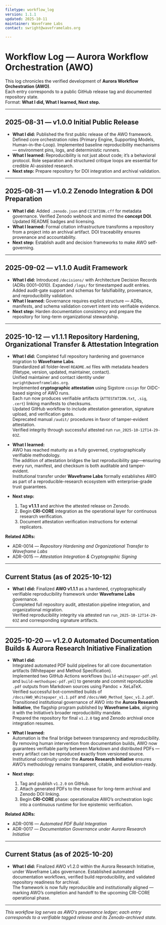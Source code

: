 ```yaml
---
filetype: workflow_log
version: 1.1.1
updated: 2025-10-11
maintainer: Waveframe Labs
contact: swright@waveframelabs.org

---
```


# Workflow Log — Aurora Workflow Orchestration (AWO)

This log chronicles the verified development of **Aurora Workflow Orchestration (AWO)**.  
Each entry corresponds to a public GitHub release tag and documented repository state.  
Format: **What I did, What I learned, Next step.**

---

## 2025-08-31 — v1.0.0 Initial Public Release
- **What I did:** Published the first public release of the AWO framework. Defined core orchestration roles (Primary Engine, Supporting Models, Human-in-the-Loop). Implemented baseline reproducibility mechanisms — environment pins, logs, and deterministic runners.  
- **What I learned:** Reproducibility is not just about code; it’s a behavioral protocol. Role separation and structured critique loops are essential for credible AI-assisted research.  
- **Next step:** Prepare repository for DOI integration and archival validation.

---

## 2025-08-31 — v1.0.2 Zenodo Integration & DOI Preparation
- **What I did:** Added `.zenodo.json` and `CITATION.cff` for metadata governance. Verified Zenodo webhook and minted the **concept DOI**. Updated README badges and licensing.  
- **What I learned:** Formal citation infrastructure transforms a repository from a project into an archival artifact. DOI traceability ensures provenance and accountability.  
- **Next step:** Establish audit and decision frameworks to make AWO self-governing.

---

## 2025-09-02 — v1.1.0 Audit Framework
- **What I did:** Introduced `/decisions/` with Architecture Decision Records (ADRs 0001–0010). Expanded `/logs/` for timestamped audit entries. Added audit-gate support and schemas for falsifiability, provenance, and reproducibility validation.  
- **What I learned:** Governance requires explicit structure — ADRs, manifests, and schema validation convert intent into verifiable evidence.  
- **Next step:** Harden documentation consistency and prepare the repository for long-term organizational stewardship.

---

## 2025-10-12 — v1.1.1 Repository Hardening, Organizational Transfer & Attestation Integration
- **What I did:** Completed full repository hardening and governance migration to **Waveframe Labs**.  
  Standardized all folder-level `README.md` files with metadata headers (filetype, version, updated, maintainer, contact).  
  Unified maintainer and contact identity under `swright@waveframelabs.org`.  
  Implemented **cryptographic attestation** using Sigstore `cosign` for OIDC-based signing of AWO runs.  
  Each run now produces verifiable artifacts (`ATTESTATION.txt`, `.sig`, `.cert`) linking manifests to checksums.  
  Updated GitHub workflow to include attestation generation, signature upload, and verification gates.  
  Deprecated manual `/audit/` procedures in favor of tamper-evident attestation.  
  Verified integrity through successful attested run `run_2025-10-12T14-29-03Z`.

- **What I learned:**  
  AWO has reached maturity as a fully governed, cryptographically verifiable methodology.  
  The addition of attestation bridges the last reproducibility gap—ensuring every run, manifest, and checksum is both auditable and tamper-evident.  
  Institutional transfer under **Waveframe Labs** formally establishes AWO as part of a reproducible-research ecosystem with enterprise-grade trust guarantees.

- **Next step:**  
  1. Tag **v1.1.1** and archive the attested release on Zenodo.  
  2. Begin **CRI-CORE** integration as the operational layer for continuous research verification.  
  3. Document attestation verification instructions for external replicators.

**Related ADRs:**  
- ADR-0014 — *Repository Hardening and Organizational Transfer to Waveframe Labs*  
- ADR-0015 — *Attestation Integration & Cryptographic Signing*

---

## Current Status (as of 2025-10-12)
- **What I did:** Finalized **AWO v1.1.1** as a hardened, cryptographically verifiable reproducibility framework under **Waveframe Labs** governance.  
  Completed full repository audit, attestation pipeline integration, and organizational migration.  
  Verified reproducibility integrity via attested run `run_2025-10-12T14-29-03Z` and corresponding signature artifacts.

---

## 2025-10-20 — v1.2.0 Automated Documentation Builds & Aurora Research Initiative Finalization

- **What I did:**  
  Integrated automated PDF build pipelines for all core documentation artifacts (Whitepaper and Method Specification).  
  Implemented two GitHub Actions workflows (`build-whitepaper-pdf.yml` and `build-methodspec-pdf.yml`) to generate and commit reproducible `.pdf` outputs from Markdown sources using Pandoc + XeLaTeX.  
  Verified successful bot-committed builds of `/docs/AWO_Whitepaper_v1.1.pdf` and `/docs/AWO_Method_Spec_v1.2.pdf`.    
  Transitioned institutional governance of AWO into the **Aurora Research Initiative**, the flagship program published by **Waveframe Labs**, aligning it with the Initiative’s broader reproducibility mandate.   
  Prepared the repository for final `v1.2.0` tag and Zenodo archival once integration resumes.

- **What I learned:**  
  Automation is the final bridge between transparency and reproducibility.  
  By removing human intervention from documentation builds, AWO now guarantees verifiable parity between Markdown and distributed PDFs — every artifact can be reproduced exactly from versioned source.  
  Institutional continuity under the **Aurora Research Initiative** ensures AWO’s methodology remains transparent, citable, and evolution-ready.

- **Next step:**  
  1. Tag and publish `v1.2.0` on GitHub.  
  2. Attach generated PDFs to the release for long-term archival and Zenodo DOI linking.  
  3. Begin **CRI-CORE** phase: operationalize AWO’s orchestration logic into a continuous runtime for live epistemic verification.  

**Related ADRs:**  
- ADR-0016 — *Automated PDF Build Integration*  
- ADR-0017 — *Documentation Governance under Aurora Research Initiative*

---

## Current Status (as of 2025-10-20)
- **What I did:** Finalized AWO v1.2.0 within the Aurora Research Initiative, under Waveframe Labs governance. 
  Established automated documentation workflows, verified build reproducibility, and validated repository readiness for archival.  
  The framework is now fully reproducible and institutionally aligned — marking AWO’s completion and handoff to the upcoming CRI-CORE operational phase.

---

*This workflow log serves as AWO’s provenance ledger; each entry corresponds to a verifiable tagged release and its Zenodo-archived state.*
